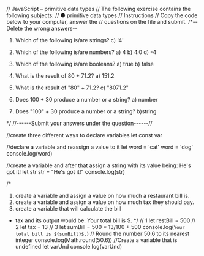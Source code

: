 // JavaScript – primitive data types
// The following exercise contains the following subjects:
// ● primitive data types
// Instructions
// Copy the code below to your computer, answer the
// questions on the file and submit.
/*--Delete the wrong answers--
1. Which of the following is/are strings?
c) '4'

2. Which of the following is/are numbers?
a) 4
b) 4.0
d) -4

3. Which of the following is/are booleans?
a) true
b) false

4. What is the result of 80 + 71.2?
a) 151.2

5. What is the result of "80" + 71.2?
c) "8071.2"

6. Does 100 + 30 produce a number or a string?
a) number

7. Does "100" + 30 produce a number or a string?
b)string

*/
//------Submit your answers under the question------//

//create three different ways to declare variables
let
const
var

//declare a variable and reassign a value to it
let word = 'cat'
word = 'dog'
console.log(word)

//create a variable and after that assign a string with its value being: He's got it!
let str 
str = "He's got it!"
console.log(str)

/*
1. create a variable and assign a value on how
much a restaurant bill is.
2. create a variable and assign a value on how
much tax they should pay.
3. create a variable that will calculate the bill
* tax and its output would be: Your total bill is
<total bill> $.
*/
// 1
let restBill = 500
// 2
let tax = 13
// 3
let sumBill = 500 * 13/100 + 500
console.log(`Your total bill is ${sumBill}$.`)
// Round the number 50.6 to its nearest integer
console.log(Math.round(50.6))
//Create a variable that is undefined
let varUnd 
console.log(varUnd)